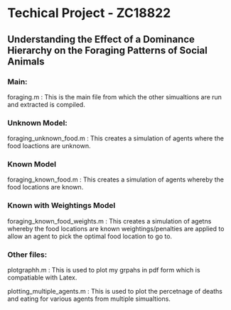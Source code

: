 # Techical Project - ZC18822
## Understanding the Effect of a Dominance Hierarchy on the Foraging Patterns of Social Animals

### Main:

foraging.m : This is the main file from which the other simualtions are run and extracted is compiled.

### Unknown Model:

foraging_unknown_food.m : This creates a simulation of agents where the food loactions are unknown. 

### Known Model

foraging_known_food.m : This creates a simulation of agents whereby the food locations are known.

### Known with Weightings Model

foraging_known_food_weights.m :  This creates a simulation of agetns whereby the food locations are known weightings/penalties are applied to allow an agent to pick the optimal food location to go to.

### Other files:

plotgraphh.m : This is used to plot my grpahs in pdf form which is compatiable with Latex. 

plotting_multiple_agents.m : This is used to plot the percetnage of deaths and eating for various agents from multiple simualtions. 

